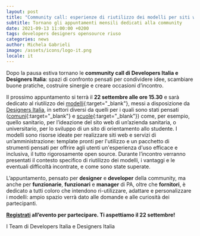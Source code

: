 ```yaml
---
layout: post
title: "Community call: esperienze di riutilizzo dei modelli per siti web pubblici"
subtitle: Tornano gli appuntamenti mensili dedicati alla community
date: 2021-09-13 11:00:00 +0200
tags: developers designers opensource riuso
categories: news
author: Michela Gabrieli
image: /assets/icons/logo-it.png
locale: it
---
```


Dopo la pausa estiva tornano le **community call di Developers Italia e Designers Italia**: spazi di confronto pensati per condividere idee, scambiare buone pratiche, costruire sinergie e creare occasioni d’incontro.

Il prossimo appuntamento si terrà il **22 settembre alle ore 15.30** e sarà dedicato al riutilizzo dei [modelli]( https://designers.italia.it/modelli/){:target="_blank"}, messi a disposizione da [Designers Italia](https://designers.italia.it/), in settori diversi da quelli per i quali sono stati pensati ([comuni](https://designers.italia.it/progetti/siti-web-comuni/){:target="_blank"} e [scuole](https://designers.italia.it/modello/scuole/){:target="_blank"}) come, per esempio, quello sanitario, per l’ideazione del sito web di un’azienda sanitaria, o universitario, per lo sviluppo di un sito di orientamento allo studente. I modelli sono risorse ideate per realizzare siti web e servizi di un’amministrazione: template pronti per l'utilizzo e un pacchetto di strumenti pensati per offrire agli utenti un'esperienza d'uso efficace e inclusiva, il tutto rigorosamente open source. Durante l’incontro verranno presentati il contesto specifico di riutilizzo dei modelli, i vantaggi e le eventuali difficoltà incontrate, e come sono state superate. 

L’appuntamento, pensato per **designer** e **developer** della community, ma anche per **funzionarie**, **funzionari** e **manager** di PA, oltre che **fornitori**, è dedicato a tutti coloro che intendono ri-utilizzare, adattare e personalizzare i modelli: ampio spazio verrà dato alle domande e alle curiosità dei partecipanti.

**[Registrati](https://mobilizon.it/events/27850328-1abf-417c-a90a-0166b4386570) all’evento per partecipare. Ti aspettiamo il 22 settembre!**

I Team di Developers Italia e Designers Italia
